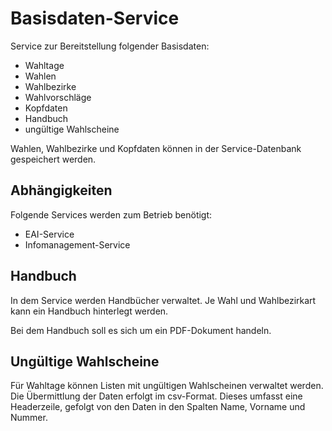 # Basisdaten-Service

Service zur Bereitstellung folgender Basisdaten:

- Wahltage
- Wahlen
- Wahlbezirke
- Wahlvorschläge
- Kopfdaten
- Handbuch
- ungültige Wahlscheine

Wahlen, Wahlbezirke und Kopfdaten können in der Service-Datenbank gespeichert werden.

## Abhängigkeiten

Folgende Services werden zum Betrieb benötigt:
- EAI-Service
- Infomanagement-Service

## Handbuch

In dem Service werden Handbücher verwaltet. Je Wahl und Wahlbezirkart kann ein Handbuch hinterlegt werden.

Bei dem Handbuch soll es sich um ein PDF-Dokument handeln. 

## Ungültige Wahlscheine

Für Wahltage können Listen mit ungültigen Wahlscheinen verwaltet werden. Die Übermittlung der Daten erfolgt
im csv-Format. Dieses umfasst eine Headerzeile, gefolgt von den Daten in den Spalten Name, Vorname und Nummer.
